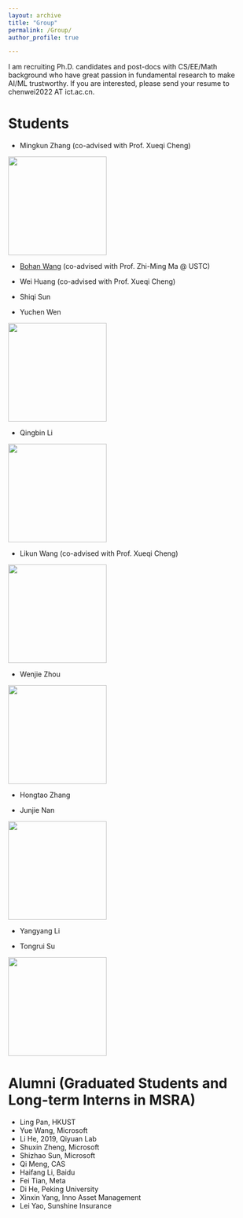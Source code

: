 ```yaml
---
layout: archive
title: "Group"
permalink: /Group/
author_profile: true

---
```

I am recruiting Ph.D. candidates and post-docs with CS/EE/Math background who have great passion in fundamental research to make AI/ML trustworthy. If you are interested, please send your resume to chenwei2022 AT ict.ac.cn.


Students
======

* Mingkun Zhang (co-advised with Prof. Xueqi Cheng)
<img src="https://weichen-cas.github.io/_pages/img/mingkun.jpg" height="200">

* [Bohan Wang](https://bhwangfy.github.io) (co-advised with Prof. Zhi-Ming Ma @ USTC)
  
* Wei Huang (co-advised with Prof. Xueqi Cheng)
  
* Shiqi Sun
  
* Yuchen Wen
<img src="https://weichen-cas.github.io/_pages/img/Yuchen.jpg" height="200">

* Qingbin Li
<img src="https://weichen-cas.github.io/_pages/img/qingbin.jpg" height="200">

* Likun Wang (co-advised with Prof. Xueqi Cheng)
<img src="https://weichen-cas.github.io/_pages/img/likun.jpg" height="200">
   
* Wenjie Zhou
<img src="https://weichen-cas.github.io/_pages/img/wenjie.jpg" height="200">
   
* Hongtao Zhang
  
* Junjie Nan
<img src="https://weichen-cas.github.io/_pages/img/Junjie.jpg" height="200">
   
* Yangyang Li
  
* Tongrui Su
<img src="https://weichen-cas.github.io/_pages/img/tongrui.jpg" height="200">



Alumni (Graduated Students and Long-term Interns in MSRA)
======
* Ling Pan, HKUST
* Yue Wang, Microsoft
* Li He, 2019, Qiyuan Lab
* Shuxin Zheng, Microsoft
* Shizhao Sun,  Microsoft
* Qi Meng, CAS
* Haifang Li, Baidu
* Fei Tian, Meta
* Di He, Peking University
* Xinxin Yang, Inno Asset Management
* Lei Yao, Sunshine Insurance


